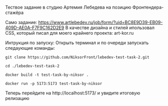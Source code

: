 Тествое задание в студию Артемия Лебедева на позицию Фронтендера-стажёра
 
Само задание: https://www.artlebedev.ru/job/form/?uid=BC8E9D39-EB09-409D-AE0A-F7F9C162D2E9
В качестве дизайна и стилей ипользовал CSS, который писал для моего крайнего проекта: art-kor.ru

Интрукция по запуску:
Открыть терминал и по очереди запускать следаующие команды:
```
git clone https://github.com/NiksorFront/lebedev-test-task-2.git

cd ./lebedev-test-task-2

docker build -t test-task-by-niksor .

docker run -p 5173:5173 test-task-by-niksor
```
Теперь перейдите на http://localhost:5173/ и увидите итоговую релизацию